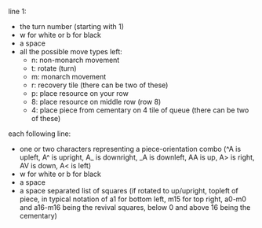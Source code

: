 line 1:
- the turn number (starting with 1)
- w for white or b for black
- a space
- all the possible move types left:
  - n: non-monarch movement
  - t: rotate (turn)
  - m: monarch movement
  - r: recovery tile (there can be two of these)
  - p: place resource on your row
  - 8: place resource on middle row (row 8)
  - 4: place piece from cementary on 4 tile of queue (there can be two of these)

each following line:
- one or two characters representing a piece-orientation combo (^A is upleft, A^ is upright, A_ is downright, _A is downleft, AA is up, A> is right, AV is down, A< is left)
- w for white or b for black
- a space
- a space separated list of squares (if rotated to up/upright, topleft of piece, in typical notation of a1 for bottom left, m15 for top right, a0-m0 and a16-m16 being the revival squares, below 0 and above 16 being the cementary)